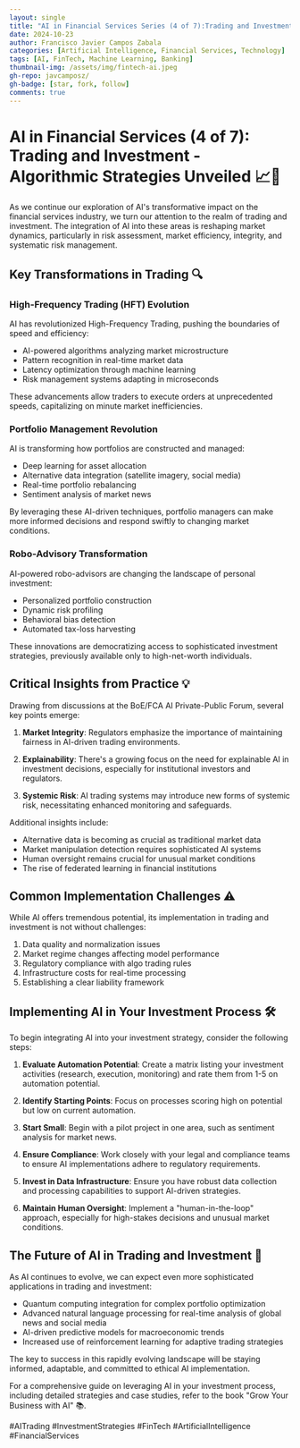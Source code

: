 ```yaml
---
layout: single
title: "AI in Financial Services Series (4 of 7):Trading and Investment - Algorithmic Strategies Unveiled"
date: 2024-10-23
author: Francisco Javier Campos Zabala
categories: [Artificial Intelligence, Financial Services, Technology]
tags: [AI, FinTech, Machine Learning, Banking]
thumbnail-img: /assets/img/fintech-ai.jpeg
gh-repo: javcamposz/
gh-badge: [star, fork, follow]
comments: true
---
```

# AI in Financial Services (4 of 7): Trading and Investment - Algorithmic Strategies Unveiled 📈🤖

As we continue our exploration of AI's transformative impact on the financial services industry, we turn our attention to the realm of trading and investment. The integration of AI into these areas is reshaping market dynamics, particularly in risk assessment, market efficiency, integrity, and systematic risk management.

## Key Transformations in Trading 🔍

### High-Frequency Trading (HFT) Evolution

AI has revolutionized High-Frequency Trading, pushing the boundaries of speed and efficiency:

- AI-powered algorithms analyzing market microstructure
- Pattern recognition in real-time market data
- Latency optimization through machine learning
- Risk management systems adapting in microseconds

These advancements allow traders to execute orders at unprecedented speeds, capitalizing on minute market inefficiencies.

### Portfolio Management Revolution

AI is transforming how portfolios are constructed and managed:

- Deep learning for asset allocation
- Alternative data integration (satellite imagery, social media)
- Real-time portfolio rebalancing
- Sentiment analysis of market news

By leveraging these AI-driven techniques, portfolio managers can make more informed decisions and respond swiftly to changing market conditions.

### Robo-Advisory Transformation

AI-powered robo-advisors are changing the landscape of personal investment:

- Personalized portfolio construction
- Dynamic risk profiling
- Behavioral bias detection
- Automated tax-loss harvesting

These innovations are democratizing access to sophisticated investment strategies, previously available only to high-net-worth individuals.

## Critical Insights from Practice 💡

Drawing from discussions at the BoE/FCA AI Private-Public Forum, several key points emerge:

1. **Market Integrity**: Regulators emphasize the importance of maintaining fairness in AI-driven trading environments.

2. **Explainability**: There's a growing focus on the need for explainable AI in investment decisions, especially for institutional investors and regulators.

3. **Systemic Risk**: AI trading systems may introduce new forms of systemic risk, necessitating enhanced monitoring and safeguards.

Additional insights include:

- Alternative data is becoming as crucial as traditional market data
- Market manipulation detection requires sophisticated AI systems
- Human oversight remains crucial for unusual market conditions
- The rise of federated learning in financial institutions

## Common Implementation Challenges ⚠️

While AI offers tremendous potential, its implementation in trading and investment is not without challenges:

1. Data quality and normalization issues
2. Market regime changes affecting model performance
3. Regulatory compliance with algo trading rules
4. Infrastructure costs for real-time processing
5. Establishing a clear liability framework

## Implementing AI in Your Investment Process 🛠️

To begin integrating AI into your investment strategy, consider the following steps:

1. **Evaluate Automation Potential**: Create a matrix listing your investment activities (research, execution, monitoring) and rate them from 1-5 on automation potential.

2. **Identify Starting Points**: Focus on processes scoring high on potential but low on current automation.

3. **Start Small**: Begin with a pilot project in one area, such as sentiment analysis for market news.

4. **Ensure Compliance**: Work closely with your legal and compliance teams to ensure AI implementations adhere to regulatory requirements.

5. **Invest in Data Infrastructure**: Ensure you have robust data collection and processing capabilities to support AI-driven strategies.

6. **Maintain Human Oversight**: Implement a "human-in-the-loop" approach, especially for high-stakes decisions and unusual market conditions.

## The Future of AI in Trading and Investment 🚀

As AI continues to evolve, we can expect even more sophisticated applications in trading and investment:

- Quantum computing integration for complex portfolio optimization
- Advanced natural language processing for real-time analysis of global news and social media
- AI-driven predictive models for macroeconomic trends
- Increased use of reinforcement learning for adaptive trading strategies

The key to success in this rapidly evolving landscape will be staying informed, adaptable, and committed to ethical AI implementation.

For a comprehensive guide on leveraging AI in your investment process, including detailed strategies and case studies, refer to the book "Grow Your Business with AI" 📚.

#AITrading #InvestmentStrategies #FinTech #ArtificialIntelligence #FinancialServices
